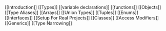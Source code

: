 
[[Introduction]]
[[Types]]
[[variable declarations]]
[[functions]]
[[Objects]]
[[Type Aliases]]
[[Arrays]]
[[Union Types]]
[[Tuples]]
[[Enums]]
[[Interfaces]]
[[Setup For Real Projects]]
[[Classes]]
[[Access Modifiers]]
[[Generics]]
[[Type Narrowing]]